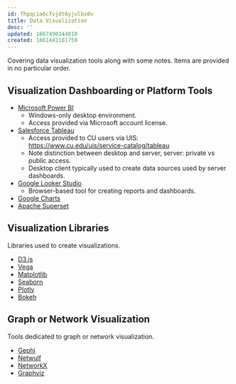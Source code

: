 ```yaml
---
id: fhpqcia6cfvjdt6yjulbs0v
title: Data Visualization
desc: ''
updated: 1667490344810
created: 1661442101759
---
```


Covering data visualization tools along with some notes. Items are provided in no particular order.

## Visualization Dashboarding or Platform Tools

- [Microsoft Power BI](https://powerbi.microsoft.com/en-us/)
  - Windows-only desktop environment.
  - Access provided via Microsoft account license.
- [Salesforce Tableau](https://www.tableau.com/)
  - Access provided to CU users via UIS: <https://www.cu.edu/uis/service-catalog/tableau>
  - Note distinction between desktop and server, server: private vs public access.
  - Desktop client typically used to create data sources used by server dashboards.
- [Google Looker Studio](https://developers.google.com/looker-studio)
  - Browser-based tool for creating reports and dashboards.
- [Google Charts](https://developers.google.com/chart/)
- [Apache Superset](https://superset.apache.org/)

## Visualization Libraries

Libraries used to create visualizations.

- [D3.js](https://d3js.org/)
- [Vega](https://vega.github.io/vega/)
- [Matplotlib](https://matplotlib.org/)
- [Seaborn](https://seaborn.pydata.org/)
- [Plotly](https://plotly.com/)
- [Bokeh](https://bokeh.org/)

## Graph or Network Visualization

Tools dedicated to graph or network visualization.

- [Gephi](https://gephi.org/)
- [Netwulf](https://netwulf.readthedocs.io/en/latest/)
- [NetworkX](https://networkx.org/)
- [Graphviz](https://graphviz.org/)
